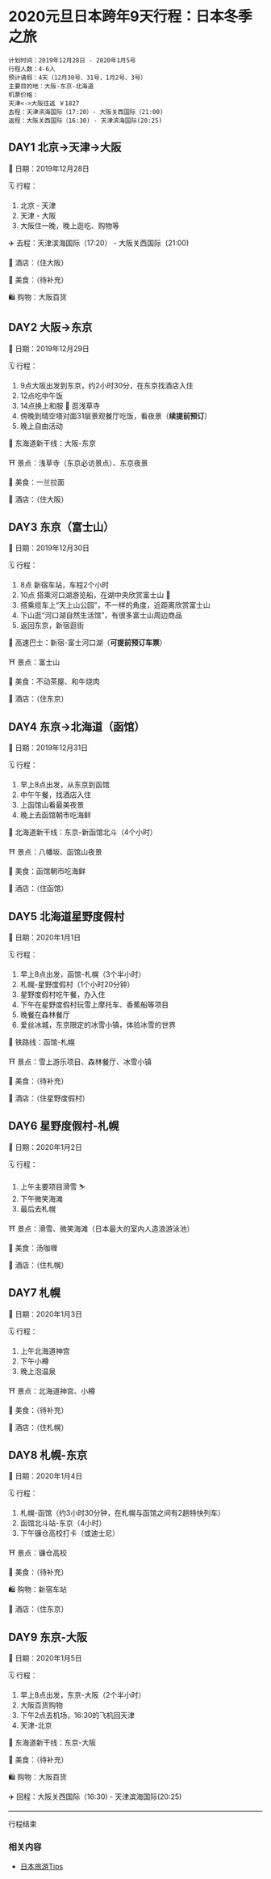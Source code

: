 # 2020元旦日本跨年9天行程：日本冬季之旅
```
计划时间：2019年12月28日 - 2020年1月5号
行程人数：4-6人
预计请假：4天（12月30号、31号，1月2号、3号）
主要目的地：大阪-东京-北海道
机票价格：
天津<->大阪往返 ￥1827
去程：天津滨海国际（17:20）- 大阪关西国际（21:00)
返程：大阪关西国际（16:30) - 天津滨海国际(20:25)
```

## DAY1 北京->天津->大阪
📆 日期：2019年12月28日

🗓 行程：

1. 北京 - 天津
2. 天津 - 大阪
3. 大阪住一晚，晚上逛吃、购物等

✈️ 去程：天津滨海国际（17:20） - 大阪关西国际（21:00) 

🏨 酒店：（住大阪）

🍱 美食：（待补充）

🛍 购物：大阪百货

## DAY2 大阪->东京

📆 日期：2019年12月29日

🗓 行程：

1. 9点大阪出发到东京，约2小时30分，在东京找酒店入住
2. 12点吃中午饭
3. 14点换上和服 👘 逛浅草寺
4. 傍晚到晴空塔对面31层景观餐厅吃饭，看夜景（**续提前预订**）
5. 晚上自由活动

🚅 东海道新干线：大阪-东京

⛩ 景点：浅草寺（东京必访景点）、东京夜景

🍱 美食：一兰拉面

🏨 酒店：（住大阪）

## DAY3 东京（富士山）

📆 日期：2019年12月30日

🗓 行程：

1. 8点 新宿车站，车程2个小时
2. 10点 搭乘河口湖游览船，在湖中央欣赏富士山 🗻
3. 搭乘缆车上“天上山公园”，不一样的角度，近距离欣赏富士山
4. 下山逛“河口湖自然生活馆”，有很多富士山周边商品
5. 返回东京，新宿逛街

🚌 高速巴士：新宿-富士河口湖（**可提前预订车票**）

⛩ 景点：富士山

🍱 美食：不动茶屋、和牛烧肉

🏨 酒店：（住东京）

## DAY4 东京->北海道（函馆）

📆 日期：2019年12月31日

🗓 行程：

1. 早上8点出发，从东京到函馆
2. 中午午餐，找酒店入住
3. 上函馆山看最美夜景
4. 晚上去函馆朝市吃海鲜

🚅 北海道新干线：东京-新函馆北斗（4个小时）

⛩ 景点：八幡坂、函馆山夜景

🍱 美食：函馆朝市吃海鲜

🏨 酒店：（住函馆）

## DAY5 北海道星野度假村

📆 日期：2020年1月1日

🗓 行程：

1. 早上8点出发，函馆-札幌（3个半小时）
2. 札幌-星野度假村（1个小时20分钟）
3. 星野度假村吃午餐，办入住
4. 下午在星野度假村玩雪上摩托车、香蕉船等项目
5. 晚餐在森林餐厅
6. 爱丝冰城，东京限定的冰雪小镇，体验冰雪的世界

🚊 铁路线：函馆-札幌

⛩ 景点：雪上游乐项目、森林餐厅、冰雪小镇

🍱 美食：（待补充）

🏨 酒店：（住星野度假村）

## DAY6 星野度假村-札幌

📆 日期：2020年1月2日

🗓 行程：

1. 上午主要项目滑雪 ⛷
2. 下午微笑海滩
3. 最后去札幌

⛩ 景点：滑雪、微笑海滩（日本最大的室内人造浪游泳池）

🍱 美食：汤咖喱

🏨 酒店：（住札幌）

## DAY7 札幌

📆 日期：2020年1月3日

🗓 行程：

1. 上午北海道神宫
2. 下午小樽
3. 晚上泡温泉

⛩ 景点：北海道神宫、小樽

🍱 美食：（待补充）

🏨 酒店：（住札幌）

## DAY8 札幌-东京

📆 日期：2020年1月4日

🗓 行程：

1. 札幌-函馆（约3小时30分钟，在札幌与函馆之间有2趟特快列车）
2. 函馆北斗站-东京（4小时）
3. 下午镰仓高校打卡（或迪士尼）

⛩ 景点：镰仓高校

🍱 美食：（待补充）

🛍 购物：新宿车站

🏨 酒店：（住东京）


## DAY9 东京-大阪

📆 日期：2020年1月5日

🗓 行程：

1. 早上8点出发，东京-大阪（2个半小时）
2. 大阪百货购物
3. 下午2点去机场，16:30的飞机回天津
4. 天津-北京

🚅 东海道新干线：东京-大阪

🍱 美食：（待补充）

🛍 购物：大阪百货

✈️ 回程：大阪关西国际（16:30) - 天津滨海国际(20:25)

---
行程结束

### 相关内容
- [日本旅游Tips](./japan-travel-tips.html)